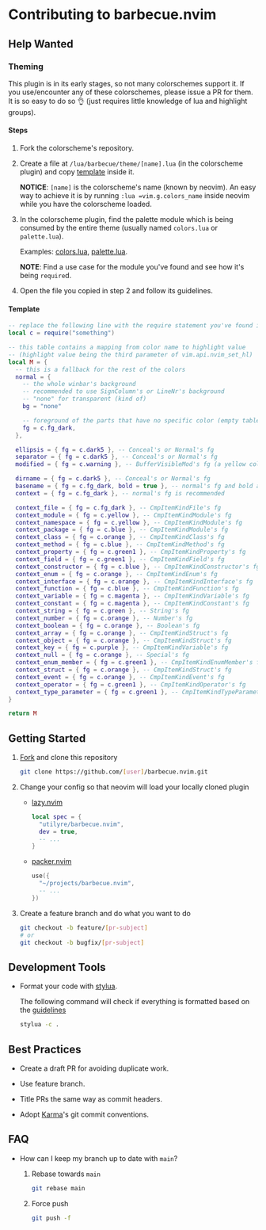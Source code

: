 # Contributing to barbecue.nvim

## Help Wanted

### Theming

This plugin is in its early stages, so not many colorschemes support it. If you
use/encounter any of these colorschemes, please issue a PR for them. It is so
easy to do so 👌 (just requires little knowledge of lua and highlight groups).

#### Steps

1. Fork the colorscheme's repository.

2. Create a file at `/lua/barbecue/theme/[name].lua` (in the colorscheme plugin)
   and copy [template](#template) inside it.

   **NOTICE**: `[name]` is the colorscheme's name (known by neovim). An easy way
   to achieve it is by running `:lua =vim.g.colors_name` inside neovim while you
   have the colorscheme loaded.

3. In the colorscheme plugin, find the palette module which is being consumed by
   the entire theme (usually named `colors.lua` or `palette.lua`).

   Examples: [colors.lua](https://github.com/folke/tokyonight.nvim/blob/2c2287db18732c30dba6b28d95c9a62481fdbc41/lua/tokyonight/colors.lua),
   [palette.lua](https://github.com/navarasu/onedark.nvim/blob/master/lua/onedark/palette.lua).

   **NOTE**: Find a use case for the module you've found and see how it's being
   `require`d.

4. Open the file you copied in step 2 and follow its guidelines.

#### Template

```lua
-- replace the following line with the require statement you've found in step 3
local c = require("something")

-- this table contains a mapping from color name to highlight value
-- (highlight value being the third parameter of vim.api.nvim_set_hl)
local M = {
  -- this is a fallback for the rest of the colors
  normal = {
    -- the whole winbar's background
    -- recommended to use SignColumn's or LineNr's background
    -- "none" for transparent (kind of)
    bg = "none"

    -- foreground of the parts that have no specific color (empty table)
    fg = c.fg_dark,
  },

  ellipsis = { fg = c.dark5 }, -- Conceal's or Normal's fg
  separator = { fg = c.dark5 }, -- Conceal's or Normal's fg
  modified = { fg = c.warning }, -- BufferVisibleMod's fg (a yellow color)

  dirname = { fg = c.dark5 }, -- Conceal's or Normal's fg
  basename = { fg = c.fg_dark, bold = true }, -- normal's fg and bold are recommended
  context = { fg = c.fg_dark }, -- normal's fg is recommended

  context_file = { fg = c.fg_dark }, -- CmpItemKindFile's fg
  context_module = { fg = c.yellow }, -- CmpItemKindModule's fg
  context_namespace = { fg = c.yellow }, -- CmpItemKindModule's fg
  context_package = { fg = c.blue }, -- CmpItemKindModule's fg
  context_class = { fg = c.orange }, -- CmpItemKindClass's fg
  context_method = { fg = c.blue }, -- CmpItemKindMethod's fg
  context_property = { fg = c.green1 }, -- CmpItemKindProperty's fg
  context_field = { fg = c.green1 }, -- CmpItemKindField's fg
  context_constructor = { fg = c.blue }, -- CmpItemKindConstructor's fg
  context_enum = { fg = c.orange }, -- CmpItemKindEnum's fg
  context_interface = { fg = c.orange }, -- CmpItemKindInterface's fg
  context_function = { fg = c.blue }, -- CmpItemKindFunction's fg
  context_variable = { fg = c.magenta }, -- CmpItemKindVariable's fg
  context_constant = { fg = c.magenta }, -- CmpItemKindConstant's fg
  context_string = { fg = c.green }, -- String's fg
  context_number = { fg = c.orange }, -- Number's fg
  context_boolean = { fg = c.orange }, -- Boolean's fg
  context_array = { fg = c.orange }, -- CmpItemKindStruct's fg
  context_object = { fg = c.orange }, -- CmpItemKindStruct's fg
  context_key = { fg = c.purple }, -- CmpItemKindVariable's fg
  context_null = { fg = c.orange }, -- Special's fg
  context_enum_member = { fg = c.green1 }, -- CmpItemKindEnumMember's fg
  context_struct = { fg = c.orange }, -- CmpItemKindStruct's fg
  context_event = { fg = c.orange }, -- CmpItemKindEvent's fg
  context_operator = { fg = c.green1 }, -- CmpItemKindOperator's fg
  context_type_parameter = { fg = c.green1 }, -- CmpItemKindTypeParameter's fg
}

return M
```

## Getting Started

1. [Fork](/../../fork) and clone this
   repository

   ```bash
   git clone https://github.com/[user]/barbecue.nvim.git
   ```

2. Change your config so that neovim will load your locally cloned plugin

   - [lazy.nvim](https://github.com/folke/lazy.nvim)

     ```lua
     local spec = {
       "utilyre/barbecue.nvim",
       dev = true,
       -- ...
     }
     ```

   - [packer.nvim](https://github.com/wbthomason/packer.nvim)

     ```lua
     use({
       "~/projects/barbecue.nvim",
       -- ...
     })
     ```

3. Create a feature branch and do what you want to do

   ```bash
   git checkout -b feature/[pr-subject]
   # or
   git checkout -b bugfix/[pr-subject]
   ```

## Development Tools

- Format your code with [stylua](https://github.com/johnnymorganz/stylua).

  The following command will check if everything is formatted based on the
  [guidelines](/.stylua.toml)

  ```bash
  stylua -c .
  ```

## Best Practices

- Create a draft PR for avoiding duplicate work.

- Use feature branch.

- Title PRs the same way as commit headers.

- Adopt [Karma](https://karma-runner.github.io/latest/dev/git-commit-msg.html)'s
  git commit conventions.

## FAQ

- How can I keep my branch up to date with `main`?

  1. Rebase towards `main`

     ```bash
     git rebase main
     ```

  2. Force push

     ```bash
     git push -f
     ```
